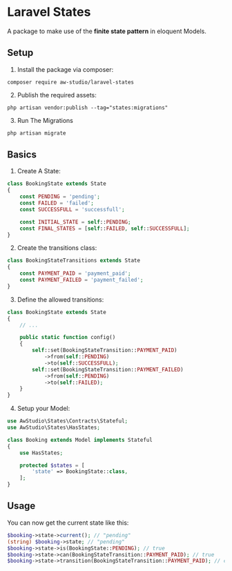 # Laravel States

A package to make use of the **finite state pattern** in eloquent Models.

## Setup

1. Install the package via composer:

```shell
composer require aw-studio/laravel-states
```

2. Publish the required assets:

```shell
php artisan vendor:publish --tag="states:migrations"
```

3. Run The Migrations

```php
php artisan migrate
```

## Basics

1. Create A State:

```php
class BookingState extends State
{
    const PENDING = 'pending';
    const FAILED = 'failed';
    const SUCCESSFULL = 'successfull';

    const INITIAL_STATE = self::PENDING;
    const FINAL_STATES = [self::FAILED, self::SUCCESSFULL];
}
```

2. Create the transitions class:

```php
class BookingStateTransitions extends State
{
    const PAYMENT_PAID = 'payment_paid';
    const PAYMENT_FAILED = 'payment_failed';
}
```

3. Define the allowed transitions:

```php
class BookingState extends State
{
    // ...

    public static function config()
    {
        self::set(BookingStateTransition::PAYMENT_PAID)
            ->from(self::PENDING)
            ->to(self::SUCCESSFULL);
        self::set(BookingStateTransition::PAYMENT_FAILED)
            ->from(self::PENDING)
            ->to(self::FAILED);
    }
}
```

4. Setup your Model:

```php
use AwStudio\States\Contracts\Stateful;
use AwStudio\States\HasStates;

class Booking extends Model implements Stateful
{
    use HasStates;

    protected $states = [
        'state' => BookingState::class,
    ];
}
```

## Usage

You can now get the current state like this:

```php
$booking->state->current(); // "pending"
(string) $booking->state; // "pending"
$booking->state->is(BookingState::PENDING); // true
$booking->state->can(BookingStateTransition::PAYMENT_PAID); // true
$booking->state->transition(BookingStateTransition::PAYMENT_PAID); // changes state from "pending to "successful"
```
